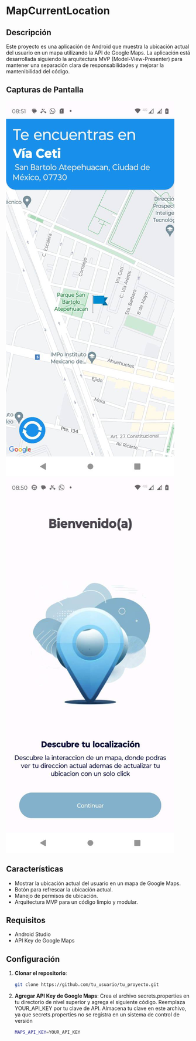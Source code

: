 # MapCurrentLocation

## Descripción

Este proyecto es una aplicación de Android que muestra la ubicación actual del usuario en un mapa utilizando la API de Google Maps. La aplicación está desarrollada siguiendo la arquitectura MVP (Model-View-Presenter) para mantener una separación clara de responsabilidades y mejorar la mantenibilidad del código.

## Capturas de Pantalla

![Captura de Pantalla 1](https://raw.githubusercontent.com/jehux/MapCurrentLocation/main/screensshots/screen_1.jpg)
![Captura de Pantalla 2](https://raw.githubusercontent.com/jehux/MapCurrentLocation/main/screensshots/screen_2.jpg)

## Características

- Mostrar la ubicación actual del usuario en un mapa de Google Maps.
- Botón para refrescar la ubicación actual.
- Manejo de permisos de ubicación.
- Arquitectura MVP para un código limpio y modular.

## Requisitos

- Android Studio
- API Key de Google Maps

## Configuración

1. **Clonar el repositorio**:
   ```bash
   git clone https://github.com/tu_usuario/tu_proyecto.git
   ```
2. **Agregar API Key de Google Maps**:
    Crea el archivo secrets.properties en tu directorio de nivel superior y agrega el siguiente código. Reemplaza YOUR_API_KEY por tu clave de API. Almacena tu clave en este archivo, ya que secrets.properties no se registra en un sistema de control de versión
    ```bash
    MAPS_API_KEY=YOUR_API_KEY
    ```

